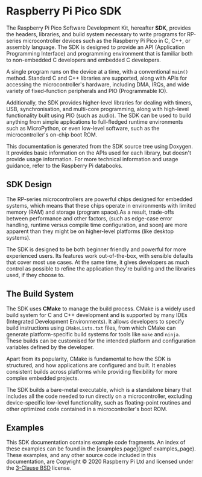 # Raspberry Pi Pico SDK

The Raspberry Pi Pico Software Development Kit, hereafter **SDK**, provides the headers, libraries, and build system necessary to write programs for RP-series microcontroller devices such as the Raspberry Pi Pico in C, C++, or assembly language. The SDK is designed to provide an API (Application Programming Interface) and programming environment that is familiar both to non-embedded C developers and embedded C developers.

A single program runs on the device at a time, with a conventional `main()` method. Standard C and C++ libraries are supported, along with APIs for accessing the microcontroller's hardware, including DMA, IRQs, and wide variety of fixed-function peripherals and PIO (Programmable IO).

Additionally, the SDK provides higher-level libraries for dealing with timers, USB, synchronisation, and multi-core programming, along with high-level functionality built using PIO (such as audio). The SDK can be used to build anything from simple applications to full-fledged runtime environments such as MicroPython, or even low-level software, such as the microcontroller's on-chip boot ROM.

This documentation is generated from the SDK source tree using Doxygen. It provides basic information on the APIs used for each library, but doesn't provide usage information. For more technical information and usage guidance, refer to the Raspberry Pi databooks.

## SDK Design

The RP-series microcontrollers are powerful chips designed for embedded systems, which means that these chips operate in environments with limited memory (RAM) and storage (program space).As a result, trade-offs between performance and other factors, (such as edge-case error handling, runtime versus compile time configuration, and soon) are more apparent than they might be on  higher-level platforms (like desktop systems).

The SDK is designed to be both beginner friendly and powerful for more experienced users. Its features work out-of-the-box, with sensible defaults that cover most use cases. At the same time, it gives developers as much control as possible to refine the application they're building and the libraries used, if they choose to.

## The Build System

The SDK uses **CMake** to manage the build process. CMake is a widely used build system for C and C++ development and is supported by many IDEs (Integrated Development Environments). It allows developers to specify build instructions using `CMakeLists.txt` files, from which CMake can generate platform-specific build systems for tools like `make` and `ninja`. These builds can be customised for the intended platform and configuration variables defined by the developer.

Apart from its popularity, CMake is fundamental to how the SDK is structured, and how applications are configured and built. It enables consistent builds across platforms while providing flexibility for more complex embedded projects.

The SDK builds a bare-metal executable, which is a standalone binary that includes all the code needed to run directly on a microcontroller, excluding device-specific low-level functionality, such as floating-point routines and other optimized code contained in a microcontroller's boot ROM.

## Examples

This SDK documentation contains example code fragments. An index of these examples can be found in the [examples page](@ref examples_page). These examples, and any other source code included in this documentation, are Copyright &copy; 2020 Raspberry Pi Ltd and licensed under the [3-Clause BSD](https://opensource.org/licenses/BSD-3-Clause) license.

